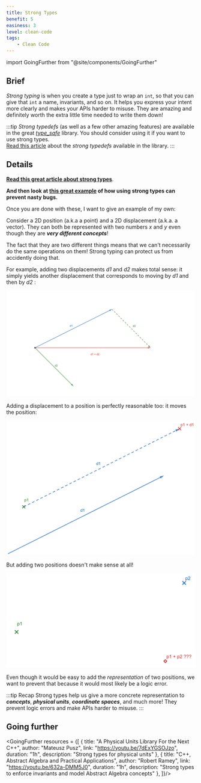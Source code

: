 ```yaml
---
title: Strong Types
benefit: 5
easiness: 3
level: clean-code
tags:
    - Clean Code
---
```

import GoingFurther from "@site/components/GoingFurther"

## Brief

*Strong typing* is when you create a type just to wrap an `int`,  so that you can give that `int` a name, invariants, and so on. It helps you express your intent more clearly and makes your APIs harder to misuse. They are amazing and definitely worth the extra little time needed to write them down!

:::tip
*Strong typedefs* (as well as a few other amazing features) are available in the great [*type_safe*](https://github.com/foonathan/type_safe) library. You should consider using it if you want to use strong types.<br/>
[Read this article](https://www.foonathan.net/2016/10/strong-typedefs/) about the *strong typedefs* available in the library.
:::

## Details

[**Read this great article about strong types**](https://www.fluentcpp.com/2016/12/08/strong-types-for-strong-interfaces/).

**And then look at [this great example](https://youtu.be/ojZbFIQSdl8?t=1444) of how using strong types can prevent nasty bugs.**

Once you are done with these, I want to give an example of my own:

Consider a 2D position (a.k.a a point) and a 2D displacement (a.k.a. a vector). They can both be represented with two numbers *x* and *y* even though they are **_very different concepts_**!

The fact that they are two different things means that we can't necessarily do the same operations on them! Strong typing can protect us from accidently doing that.

For example, adding two displacements *d1* and *d2* makes total sense: it simply yields another displacement that corresponds to moving by *d1* and then by *d2* :

![](./img/displacement-addition.png)

Adding a displacement to a position is perfectly reasonable too: it moves the position:

![](./img/displacement-position-addition.png)

But adding two positions doesn't make sense at all!

![](./img/point-addition.png)

Even though it would be easy to add the *representation* of two positions, we want to prevent that because it would most likely be a logic error.

:::tip Recap
Strong types help us give a more concrete representation to ***concepts***, ***physical units***, ***coordinate spaces***, and much more! They prevent logic errors and make APIs harder to misuse.
:::

## Going further

<GoingFurther resources = {[
    {
        title: "A Physical Units Library For the Next C++",
        author: "Mateusz Pusz",
        link: "https://youtu.be/7dExYGSOJzo",
        duration: "1h",
        description: "Strong types for physical units"
    },
    {
        title: "C++, Abstract Algebra and Practical Applications",
        author: "Robert Ramey",
        link: "https://youtu.be/632a-DMM5J0",
        duration: "1h",
        description: "Strong types to enforce invariants and model Abstract Algebra concepts"
    },
]}/>